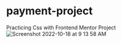 # payment-project
Practicing Css with Frontend Mentor Project
![Screenshot 2022-10-18 at 9 13 58 AM](https://user-images.githubusercontent.com/78549476/197059382-3d85e755-e27a-4a86-bb13-5fe077ce062e.png)
